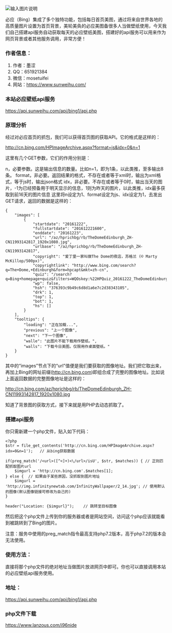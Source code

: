 ![输入图片说明](https://images.gitee.com/uploads/images/2020/0215/172524_c4b55d80_4785166.jpeg "2020020907522347.jpg")

必应（Bing）集成了多个独特功能，包括每日首页美图，通过将来自世界各地的高质量图片设置为首页背景，美轮美奂的必应美图备很多人当做壁纸使用，今天我们自己搭建api服务自动获取每天的必应壁纸美图，搭建好的api服务可以用来作为网页背景或者其他服务调用，非常方便！

### 作者信息：

1. 作者：墨涩
2. QQ：651921384
3. 微信：mosetuifei
4. 网站：https://www.sunweihu.com/


### 本站必应壁纸api服务

https://api.sunweihu.com/api/bing1/api.php

### 原理分析

经过对必应首页的抓包，我们可以获得首页图的获取API。它的格式是这样的：

http://cn.bing.com/HPImageArchive.aspx?format=js&idx=0&n=1

这里有几个GET参数，它们的作用分别是：

n，必要参数。这是输出信息的数量。比如n=1，即为1条，以此类推，至多输出8条。
format，非必要。返回结果的格式，不存在或者等于xml时，输出为xml格式，等于js时，输出json格式
idx，非必要。不存在或者等于0时，输出当天的图片，-1为已经预备用于明天显示的信息，1则为昨天的图片，以此类推，idx最多获取到前16天的图片信息
这里将n设定为1、format设定为js、idx设定为1，去发出GET请求，返回的数据是这样的：

```
{
    "images": [
        {
            "startdate": "20161222",
            "fullstartdate": "201612221600",
            "enddate": "20161223",
            "url": "/az/hprichbg/rb/TheDomeEdinburgh_ZH-CN11993142817_1920x1080.jpg",
            "urlbase": "/az/hprichbg/rb/TheDomeEdinburgh_ZH-CN11993142817",
            "copyright": "爱丁堡一家叫做The Dome的夜店，苏格兰 (© Marty McKillop/500px)",
            "copyrightlink": "http://www.bing.com/search?q=The+Dome,+Edinburgh&form=hpcapt&mkt=zh-cn",
            "quiz": "/search?q=Bing+homepage+quiz&filters=WQOskey:%22HPQuiz_20161222_TheDomeEdinburgh%22&FORM=HPQUIZ",
            "wp": false,
            "hsh": "376393c9b49c6d8d1a6e7c2d38343105",
            "drk": 1,
            "top": 1,
            "bot": 1,
            "hs": []
        }
    ],
    "tooltips": {
        "loading": "正在加载...",
        "previous": "上一个图像",
        "next": "下一个图像",
        "walle": "此图片不能下载用作壁纸。",
        "walls": "下载今日美图。仅限用作桌面壁纸。"
    }
}
```

其中的“images”节点下的“url”值便是我们要获取的图像地址。我们把它取出来，再加上Bing的网址前缀(http://cn.bing.com)即组合成了完整的图像地址。比如说上面返回数据的完整图像地址是这样的：

http://cn.bing.com/az/hprichbg/rb/TheDomeEdinburgh_ZH-CN11993142817_1920x1080.jpg

知道了背景图的获取方式，接下来就是用PHP去动态抓取了。

### 搭建api服务


你只需新建一个php文件，贴入如下代码：

```
<?php
$str = file_get_contents('http://cn.bing.com/HPImageArchive.aspx?idx=0&n=1');   // 从bing获取数据
 
if(preg_match('/<url>([^<]+)<\/url>/isU', $str, $matches)) { // 正则匹配抓取图片url
    $imgurl = 'http://cn.bing.com'.$matches[1];
} else {  // 如果由于某些原因，没抓取到图片地址
    $imgurl = 'http://img.infinitynewtab.com/InfinityWallpaper/2_14.jpg'; // 使用默认的图像(默认图像链接可修改为自己的)
}
 
header("Location: {$imgurl}");    // 跳转至目标图像
```


然后把这个php文件上传到你的服务器或者是网站空间，访问这个php应该就能看到被跳转到了Bing的图片。

注意：服务中使用的preg_match指令最高支持php7.2版本，高于php7.2的版本会无法使用。

### 使用方法：

直接将那个php文件的绝对地址当做图片放进网页中即可。你也可以直接调用本站的必应壁纸api服务使用。

### 地址：

https://api.sunweihu.com/api/bing1/api.php

### php文件下载

https://www.lanzous.com/i96nide
